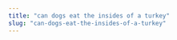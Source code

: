 ```yaml
---
title: "can dogs eat the insides of a turkey"
slug: "can-dogs-eat-the-insides-of-a-turkey"
---
```


